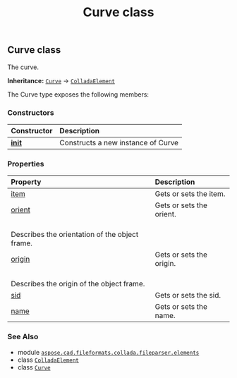 ﻿---
title: Curve class
second_title: Aspose.CAD for Python via .NET API References
description: 
type: docs
weight: 230
url: /python-net/aspose.cad.fileformats.collada.fileparser.elements/curve/
is_root: false
---

## Curve class

The curve.



**Inheritance:** [`Curve`](/cad/python-net/aspose.cad.fileformats.collada.fileparser.elements/curve) → 
[`ColladaElement`](/cad/python-net/aspose.cad.fileformats.collada.fileparser.elements/colladaelement)



The Curve type exposes the following members:

### Constructors
| Constructor | Description |
| :- | :- |
| [__init__](/cad/python-net/aspose.cad.fileformats.collada.fileparser.elements/curve/__init__/#) | Constructs a new instance of Curve |


### Properties
| Property | Description |
| :- | :- |
| [item](/cad/python-net/aspose.cad.fileformats.collada.fileparser.elements/curve/item) | Gets or sets the item. |
| [orient](/cad/python-net/aspose.cad.fileformats.collada.fileparser.elements/curve/orient) | Gets or sets the orient.<br/>Describes the orientation of the object frame. |
| [origin](/cad/python-net/aspose.cad.fileformats.collada.fileparser.elements/curve/origin) | Gets or sets the origin.<br/>Describes the origin of the object frame. |
| [sid](/cad/python-net/aspose.cad.fileformats.collada.fileparser.elements/curve/sid) | Gets or sets the sid. |
| [name](/cad/python-net/aspose.cad.fileformats.collada.fileparser.elements/curve/name) | Gets or sets the name. |



### See Also
* module [`aspose.cad.fileformats.collada.fileparser.elements`](..)
* class [`ColladaElement`](/cad/python-net/aspose.cad.fileformats.collada.fileparser.elements/colladaelement)
* class [`Curve`](/cad/python-net/aspose.cad.fileformats.collada.fileparser.elements/curve)
